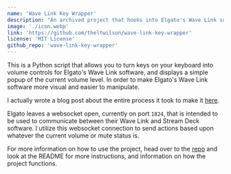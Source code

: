 ```yaml
---
name: 'Wave Link Key Wrapper'
description: "An archived project that hooks into Elgato's Wave Link software to make audio control easier and more visual, also includes some documentation."
image: './icon.webp'
link: 'https://github.com/theltwilson/wave-link-key-wrapper'
license: 'MIT License'
github_repo: 'wave-link-key-wrapper'
---
```


This is a Python script that allows you to turn keys on your keyboard into volume controls for Elgato's Wave Link software, and displays a simple popup of the current volume level. In order to make Elgato's Wave Link software more visual and easier to manipulate.

I actually wrote a blog post about the entire process it took to make it [here](/blog/2024/elgato-wave-link-project).

Elgato leaves a websocket open, currently on port `1824`, that is intended to be used to communicate between their Wave Link and Stream Deck software. I utilize this websocket connection to send actions based upon whatever the current volume or mute status is.

For more information on how to use the project, head over to the [repo](https://github.com/theltwilson/wave-link-key-wrapper) and look at the README for more instructions, and information on how the project functions.